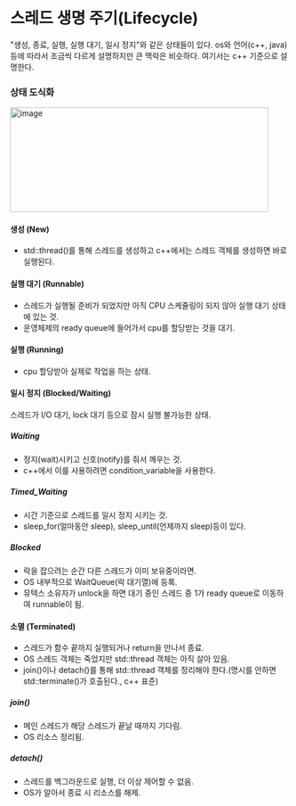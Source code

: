 # 스레드 생명 주기(Lifecycle)
"생성, 종료, 실행, 실행 대기, 일시 정지"와 같은 상태들이 있다. os와 언어(c++, java) 등에 따라서 조금씩 다르게 설명하지만 큰 맥락은 비슷하다.
여기서는 c++ 기준으로 설명한다. <br/>

### 상태 도식화
<img width="464" height="188" alt="image" src="https://github.com/user-attachments/assets/26c88224-8773-4ed7-9163-a0ac00e36360" /><br/>

#### 생성 (New)
* std::thread()를 통해 스레드를 생성하고 c++에서는 스레드 객체를 생성하면 바로 실행된다.

#### 실행 대기 (Runnable)
* 스레드가 실행될 준비가 되었지만 아직 CPU 스케줄링이 되지 않아 실행 대기 상태에 있는 것.
* 운영체제의 ready queue에 들어가서 cpu를 할당받는 것을 대기.

#### 실행 (Running)
* cpu 할당받아 실제로 작업을 하는 상태.

#### 일시 정지 (Blocked/Waiting)
스레드가 I/O 대기, lock 대기 등으로 잠시 실행 불가능한 상태.
##### Waiting
* 정지(wait)시키고 신호(notify)를 줘서 깨우는 것.
* c++에서 이를 사용하려면 condition_variable을 사용한다.

##### Timed_Waiting
* 시간 기준으로 스레드를 일시 정지 시키는 것.
* sleep_for(얼마동안 sleep), sleep_until(언제까지 sleep)등이 있다.

##### Blocked
* 락을 잡으려는 순간 다른 스레드가 이미 보유중이라면.
* OS 내부적으로 WaitQueue(락 대기열)에 등록.
* 뮤텍스 소유자가 unlock을 하면 대기 중인 스레드 중 1가 ready queue로 이동하여 runnable이 됨.

#### 소멸 (Terminated)
* 스레드가 함수 끝까지 실행되거나 return을 만나서 종료.
* OS 스레드 객체는 죽었지만 std::thread 객체는 아직 살아 있음.
* join()이나 detach()를 통해 std::thread 객체를 정리해야 한다.(명시를 안하면 std::terminate()가 호출된다., c++ 표준)

##### join()
* 메인 스레드가 해당 스레드가 끝날 때까지 기다림.
* OS 리소스 정리됨.

##### detach()
* 스레드를 백그라운드로 실행, 더 이상 제어할 수 없음.
* OS가 알아서 종료 시 리소스를 해제.
